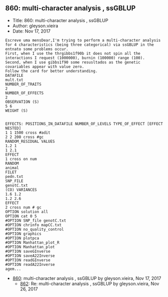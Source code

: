 ## 860: multi-character analysis , ssGBLUP

- Title: 860: multi-character analysis , ssGBLUP
- Author: gleyson.vieira
- Date: Nov 17, 2017

```
Escreve uma mensDear,I'm trying to perform a multi-character analysis for 4 characteristics (being three categorical) via ssGBLUP in the entnato some problems occur.
First, when I use the thrgibbs1f90b it does not spin all the interactions I request (1000000), burnin (100000) range (100).
Second, when I use gibbs1f90 some resusltados as the genetic covariables appear with value zero.
Follow the card for better understanding.
DATAFILE
mult.txt
NUMBER_OF_TRAITS
2
NUMBER_OF_EFFECTS
2
OBSERVATION (S)
5 6
WEIGHT (S)


EFFECTS: POSITIONS_IN_DATAFILE NUMBER_OF_LEVELS TYPE_OF_EFFECT [EFFECT NESTED]
1 1 1500 cross #adit
2 2 200 cross #gc
RANDOM_RESIDUAL VALUES
1.2 1
1 2.1
EFFECT
1 cross on num
RANDOM
animal
FILET
pedn.txt
SNP_FILE
genotC.txt
(CO) VARIANCES
1.6 1.2
1.2 2.6
EFFECT
2 cross num # gc
OPTION solution all
OPTION cat 0 5
#OPTION SNP_file genotC.txt
#OPTION chrinfo mapCC.txt
#OPTION no_quality_control
#OPTION graphics
#OPTION plotpca
#OPTION Manhattan_plot_R
#OPTION Manhattan_plot
#OPTION saveGInverse
#OPTION saveA22Inverse
#OPTION readGInverse
#OPTION readA22Inverse
agem...
```

- [860](0860.md): multi-character analysis , ssGBLUP by gleyson.vieira, Nov 17, 2017
    - [862](0862.md): Re: multi-character analysis , ssGBLUP by gleyson.vieira, Nov 26, 2017
